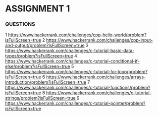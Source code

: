 # ASSIGNMENT 1

### QUESTIONS


 1 https://www.hackerrank.com/challenges/cpp-hello-world/problem?isFullScreen=true
 2 https://www.hackerrank.com/challenges/cpp-input-and-output/problem?isFullScreen=true
 3 https://www.hackerrank.com/challenges/c-tutorial-basic-data-types/problem?isFullScreen=true
 4 https://www.hackerrank.com/challenges/c-tutorial-conditional-if-else/problem?isFullScreen=true
 5 https://www.hackerrank.com/challenges/c-tutorial-for-loop/problem?isFullScreen=true
 6 https://www.hackerrank.com/challenges/arrays-introduction/problem?isFullScreen=true
 7 https://www.hackerrank.com/challenges/c-tutorial-functions/problem?isFullScreen=true
 8 https://www.hackerrank.com/challenges/c-tutorial-strings/problem?isFullScreen=true
 9 https://www.hackerrank.com/challenges/c-tutorial-pointer/problem?isFullScreen=true
